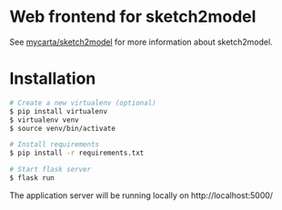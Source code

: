 # Web frontend for sketch2model

See [mycarta/sketch2model](https://github.com/mycarta/sketch2model) for more information about sketch2model.

# Installation

```bash
# Create a new virtualenv (optional)
$ pip install virtualenv
$ virtualenv venv
$ source venv/bin/activate

# Install requirements
$ pip install -r requirements.txt

# Start flask server
$ flask run
```

The application server will be running locally on http://localhost:5000/

